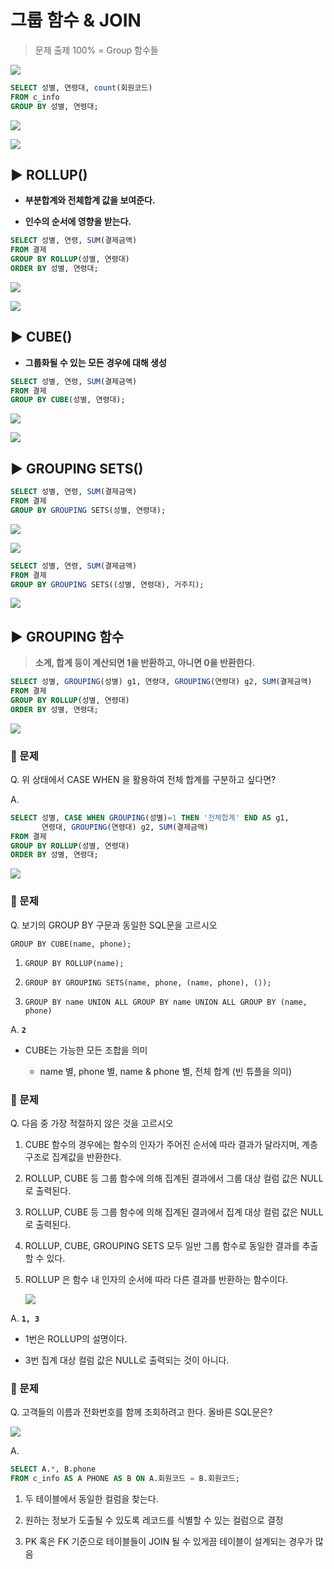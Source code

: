 # 그룹 함수 & JOIN

> 문제 출제 100% = Group 함수들

![](SQLD_5_assets/2022-10-12-23-05-45-image.png)

```sql
SELECT 성별, 연령대, count(회원코드)
FROM c_info
GROUP BY 성별, 연령대;
```

![](SQLD_5_assets/2022-10-12-23-06-43-image.png)

![](SQLD_5_assets/2022-10-12-23-10-40-image.png)

## ▶ ROLLUP()

* **부분합계와 전체합계 값을 보여준다.**

* **인수의 순서에 영향을 받는다.**

```sql
SELECT 성별, 연령, SUM(결제금액)
FROM 결제
GROUP BY ROLLUP(성별, 연령대)
ORDER BY 성별, 연령대;
```

![](SQLD_5_assets/2022-10-12-23-08-45-image.png)

![](SQLD_5_assets/2022-10-12-23-11-00-image.png)

## ▶ CUBE()

* **그룹화될 수 있는 모든 경우에 대해 생성**

```sql
SELECT 성별, 연령, SUM(결제금액)
FROM 결제
GROUP BY CUBE(성별, 연령대);
```

![](SQLD_5_assets/2022-10-12-23-13-00-image.png)

![](SQLD_5_assets/2022-10-12-23-13-25-image.png)

## ▶ GROUPING SETS()

```sql
SELECT 성별, 연령, SUM(결제금액)
FROM 결제
GROUP BY GROUPING SETS(성별, 연령대);
```

![](SQLD_5_assets/2022-10-12-23-15-32-image.png)

![](SQLD_5_assets/2022-10-12-23-16-00-image.png)

```sql
SELECT 성별, 연령, SUM(결제금액)
FROM 결제
GROUP BY GROUPING SETS((성별, 연령대), 거주지);
```

![](SQLD_5_assets/2022-10-12-23-16-59-image.png)

## ▶ GROUPING 함수

> **소계, 합계 등이 계산되면 1을 반환하고, 아니면 0을 반환한다.**

```sql
SELECT 성별, GROUPING(성별) g1, 연령대, GROUPING(연령대) g2, SUM(결제금액)
FROM 결제
GROUP BY ROLLUP(성별, 연령대)
ORDER BY 성별, 연령대;
```

![](SQLD_5_assets/2022-10-12-23-58-56-image.png)

### 📍 문제

Q. 위 상태에서 CASE WHEN 을 활용하여 전체 합계를 구분하고 싶다면?

A.

```sql
SELECT 성별, CASE WHEN GROUPING(성별)=1 THEN '전체합계' END AS g1,
       연령대, GROUPING(연령대) g2, SUM(결제금액)
FROM 결제
GROUP BY ROLLUP(성별, 연령대)
ORDER BY 성별, 연령대;
```

![](SQLD_5_assets/2022-10-13-00-03-09-image.png)

### 📍 문제

Q. 보기의 GROUP BY 구문과 동일한 SQL문을 고르시오

`GROUP BY CUBE(name, phone);`

1. `GROUP BY ROLLUP(name);`

2. `GROUP BY GROUPING SETS(name, phone, (name, phone), ());`

3. `GROUP BY name UNION ALL GROUP BY name UNION ALL GROUP BY (name, phone)`

A. **`2`**

* CUBE는 가능한 모든 조합을 의미
  
  * name 별, phone 별, name & phone 별, 전체 합계 (빈 튜플을 의미)

### 📍 문제

Q. 다음 중 가장 적절하지 않은 것을 고르시오

1. CUBE 함수의 경우에는 함수의 인자가 주어진 순서에 따라 결과가 달라지며, 계층 구조로 집계값을 반환한다.

2. ROLLUP, CUBE 등 그룹 함수에 의해 집계된 결과에서 그룹 대상 컬럼 값은 NULL로 출력된다.

3. ROLLUP, CUBE 등 그룹 함수에 의해 집계된 결과에서 집계 대상 컬럼 값은 NULL로 출력된다.

4. ROLLUP, CUBE, GROUPING SETS 모두 일반 그룹 함수로 동일한 결과를 추출할 수 있다.

5. ROLLUP 은 함수 내 인자의 순서에 따라 다른 결과를 반환하는 함수이다.
   
   ![](SQLD_5_assets/2022-10-13-00-12-44-image.png)

A. **`1, 3`**

* 1번은 ROLLUP의 설명이다.

* 3번 집계 대상 컬럼 값은 NULL로 출력되는 것이 아니다.

### 📍 문제

Q. 고객들의 이름과 전화번호를 함께 조회하려고 한다. 올바른 SQL문은?

![](SQLD_5_assets/2022-10-13-00-14-43-image.png)

A. 

```sql
SELECT A.*, B.phone
FROM c_info AS A PHONE AS B ON A.회원코드 = B.회원코드;
```

1. 두 테이블에서 동일한 컬럼을 찾는다.

2. 원하는 정보가 도출될 수 있도록 레코드를 식별할 수 있는 컬럼으로 결정

3. PK 혹은 FK 기준으로 테이블들이 JOIN 될 수 있게끔 테이블이 설계되는 경우가 많음


